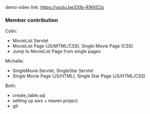 demo video link: https://youtu.be/O0b-R1KKE2o

### Member contribution

Colin:
- MovieList Servlet
- MovieList Page (JS/MTML/CSS), Single Movie Page (CSS)
- Jump to MovieList Page from single pages

Michelle:
- SingleMovie Servlet, SingleStar Servlet
- Single Movie Page (JS/HTML), Single Star Page (JS/HTML/CSS)

Both:
- create_table.sql
- setting up aws + maven project
- git